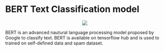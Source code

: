 # BERT Text Classification model

<p align = 'center'>
  <img src = 'https://www.researchgate.net/profile/Faiza-Khattak/publication/336850196/figure/fig3/AS:835714933604354@1576261375732/BERT-model.png'>
  </p>

BERT is an advanced nautural language processing model proposed by Google to classify text. BERT is available on tensorflow hub and is used to trained on self-defined data and spam dataset.
